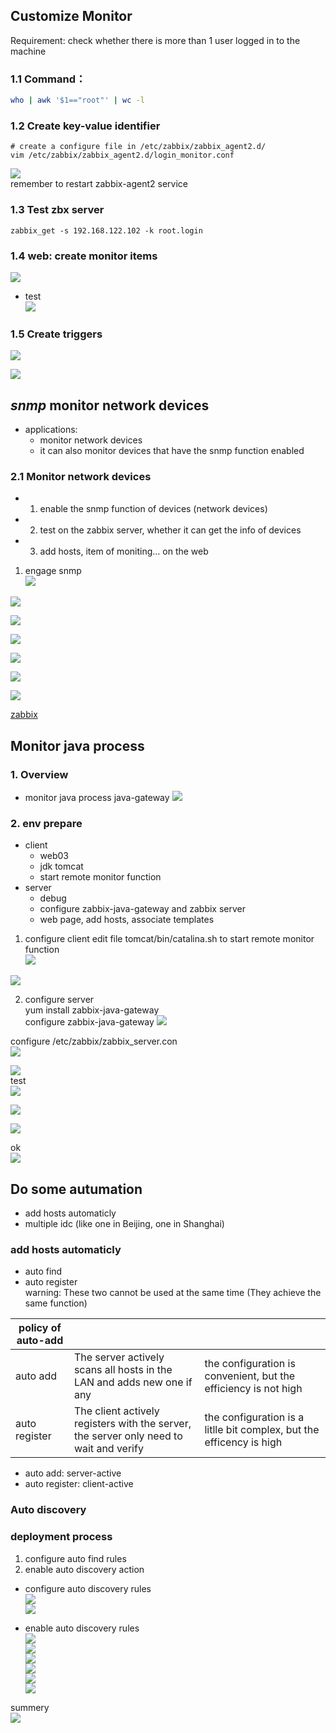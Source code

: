 ## Customize Monitor  
Requirement: check whether there is more than 1 user logged in to the machine
  
### 1.1 Command：  
```sh  
who | awk '$1=="root"' | wc -l
```
  
### 1.2 Create key-value identifier  
```  
# create a configure file in /etc/zabbix/zabbix_agent2.d/    
vim /etc/zabbix/zabbix_agent2.d/login_monitor.conf
```  
![](Pasted%20image%2020240601151024.png)  
remember to restart zabbix-agent2 service  
  
### 1.3 Test zbx server  
```  
zabbix_get -s 192.168.122.102 -k root.login
```  
  
### 1.4 web: create monitor items  
![](Pasted%20image%2020240601194636.png)  
  
- test  
![](Pasted%20image%2020240601195157.png)  
  
### 1.5 Create triggers  
![](Pasted%20image%2020240601201849.png)  
  
![](Pasted%20image%2020240601201925.png)  
  
## *snmp* monitor network devices  

- applications:
	- monitor network devices
	- it can also monitor devices that have the snmp function enabled  
  
 ### 2.1 Monitor network devices
 - 1. enable the snmp function of devices (network devices)
 - 2. test on the zabbix server, whether it can get the info of devices
 - 3. add hosts, item of moniting... on the web  
  
1. engage snmp  
![](Pasted%20image%2020240602221447.png)  
  
![](Pasted%20image%2020240602231621.png)  
  
![](Pasted%20image%2020240602231842.png)  
  
![](Pasted%20image%2020240602231854.png)  

![](Pasted%20image%2020240602232914.png)

![](Pasted%20image%2020240602232600.png)
  
![](Pasted%20image%2020240602232652.png)      

[zabbix](zabbix.xmind)  
  
## Monitor java process  
  
### 1. Overview  
- monitor java process java-gateway
![](Pasted%20image%2020240603195439.png)
  
### 2. env prepare  
- client
	- web03
	- jdk tomcat
	- start remote monitor function
- server
	- debug
	- configure zabbix-java-gateway and zabbix server
	- web page, add hosts, associate templates    
  
1. configure client
edit file tomcat/bin/catalina.sh to start remote monitor function    
![](Pasted%20image%2020240604155130.png)  
  
![](Pasted%20image%2020240604155150.png)  
  
2. configure server    
yum install zabbix-java-gateway    
configure zabbix-java-gateway
![](Pasted%20image%2020240604160548.png)  
  
configure /etc/zabbix/zabbix_server.con  
![](Pasted%20image%2020240604161421.png)  
  
![](Pasted%20image%2020240604161651.png)  
test  
![](Pasted%20image%2020240604163456.png)  
  
![](Pasted%20image%2020240604164723.png)  
  
![](Pasted%20image%2020240604164733.png)  
  
ok  
![](Pasted%20image%2020240604164747.png)  
  
## Do some autumation  
- add hosts automaticly
- multiple idc (like one in Beijing, one in Shanghai)  
  
### add hosts automaticly  
- auto find
- auto register  
warning: These two cannot be used at the same time (They achieve the same function)

| policy of auto-add |                                                                                        |                                                                      |
| ------------------ | -------------------------------------------------------------------------------------- | -------------------------------------------------------------------- |
| auto add           | The server actively scans all hosts in the LAN and adds new one if any                 | the configuration is convenient, but the efficiency is not high      |
| auto register      | The client actively registers with the server, the server only need to wait and verify | the configuration is a litlle bit complex, but the efficency is high |
- auto add: server-active
- auto register: client-active
  
### Auto discovery  
### deployment process  
1. configure auto find rules
2. enable auto discovery action  
  
- configure auto discovery rules  
![](Pasted%20image%2020240605181819.png)  
![](Pasted%20image%2020240605181909.png)  
  
- enable auto discovery rules  
![](Pasted%20image%2020240605182400.png)  
![](Pasted%20image%2020240605183336.png)  
![](Pasted%20image%2020240605183603.png)  
![](Pasted%20image%2020240605183618.png)  
![](Pasted%20image%2020240605183633.png)  
![](Pasted%20image%2020240605183716.png)  
  
summery  
![](Pasted%20image%2020240605191000.png)  
